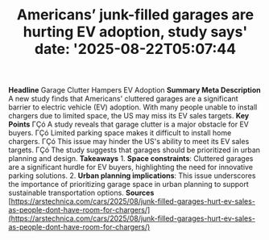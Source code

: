 ﻿---
title: "Americans’ junk-filled garages are hurting EV adoption, study says'
date: '2025-08-22T05:07:44"
category: "Markets"
summary: ""
slug: "americans junkfilled garages are hurting ev adoption study s"
source_urls:
  - "https://arstechnica.com/cars/2025/08/junk-filled-garages-hurt-ev-sales-as-people-dont-have-room-for-chargers/"
seo:
  title: "Americans’ junk-filled garages are hurting EV adoption, study says | Hash n Hedge'
  description: '"
  keywords: ["news", "markets", "brief"]
---
**Headline** Garage Clutter Hampers EV Adoption  **Summary Meta Description** A new study finds that Americans' cluttered garages are a significant barrier to electric vehicle (EV) adoption. With many people unable to install chargers due to limited space, the US may miss its EV sales targets.  **Key Points**  ΓÇó A study reveals that garage clutter is a major obstacle for EV buyers. ΓÇó Limited parking space makes it difficult to install home chargers. ΓÇó This issue may hinder the US's ability to meet its EV sales targets. ΓÇó The study suggests that garages should be prioritized in urban planning and design.  **Takeaways**  1. **Space constraints**: Cluttered garages are a significant hurdle for EV buyers, highlighting the need for innovative parking solutions. 2. **Urban planning implications**: This issue underscores the importance of prioritizing garage space in urban planning to support sustainable transportation options.  **Sources** [https://arstechnica.com/cars/2025/08/junk-filled-garages-hurt-ev-sales-as-people-dont-have-room-for-chargers/](https://arstechnica.com/cars/2025/08/junk-filled-garages-hurt-ev-sales-as-people-dont-have-room-for-chargers/) 
